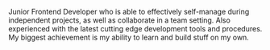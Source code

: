 Junior Frontend Developer who is able to effectively self-manage during independent projects, as
well as collaborate in a team setting. Also experienced with the latest cutting edge development tools and procedures.
My biggest achievement is my ability to learn and build stuff on my own.
